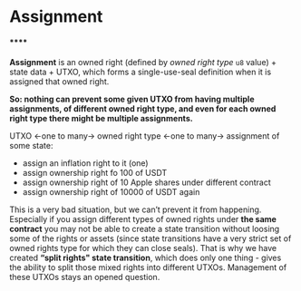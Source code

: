 # Assignment

#### \*\*\*\*

**Assignment** is an owned right \(defined by _owned right type_ `u8` value\) + state data + UTXO, which forms a single-use-seal definition when it is assigned that owned right.  
  
**So: nothing can prevent some given UTXO from having multiple assignments, of different owned right type, and even for each owned right type there might be multiple assignments.**

UTXO &lt;-one to many-&gt; owned right type &lt;-one to many-&gt; assignment of some state:

* assign an inflation right to it \(one\)
* assign ownership right fo 100 of USDT
* assign ownership right of 10 Apple shares under different contract
* assign ownership right of 10000 of USDT again

This is a very bad situation, but we can’t prevent it from happening. Especially if you assign different types of owned rights under **the same contract** you may not be able to create a state transition without loosing some of the rights or assets \(since state transitions have a very strict set of owned rights type for which they can close seals\). That is why we have created **“split rights" state transition**, which does only one thing - gives the ability to split those mixed rights into different UTXOs. Management of these UTXOs stays an opened question.

